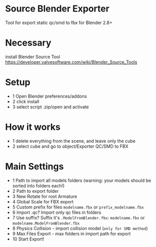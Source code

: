 # Source Blender Exporter
Tool for export static qc/smd to fbx for Blender 2.8+

# Necessary
install Blender Source Tool https://developer.valvesoftware.com/wiki/Blender_Source_Tools

# Setup
* 1 Open Blender preferences/addons
* 2 click install 
* 3 select script .zip/open and activate
# How it works

* 1 delete everything from the scene, and leave only the cube
* 2 select cube and go to object/Exporter QC/SMD to FBX

# Main Settings

* 1 Path to import all models folders (warning: your models should be sorted into folders each!)
* 2 Path to export folder
* 3 New Rotate for root Armature
* 4 Global Scale for FBX export
* 5 Custom prefix for files `modelname.fbx` or `prefix_modelname.fbx`
* 6 Import .qc? Import only qc files in folders
* 7 Use suffix? Suffix it's `.ModelFromBlender.fbx`: `modelname.fbx` or `modelname.ModelFromBlender.fbx`
* 8 Physics Collision - import collision model (`only for SMD method`)
* 9 Max Files Export - max folders in import path for export 
* 10 Start Export!
